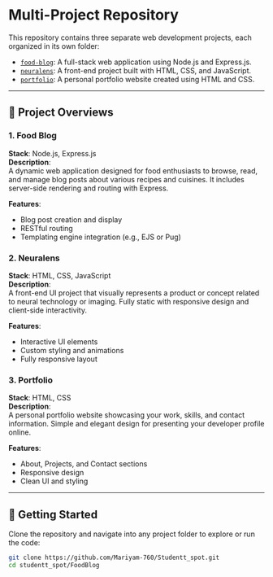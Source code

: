 # Multi-Project Repository

This repository contains three separate web development projects, each organized in its own folder:

- [`food-blog`](./food-blog): A full-stack web application using Node.js and Express.js.
- [`neuralens`](./neuralens): A front-end project built with HTML, CSS, and JavaScript.
- [`portfolio`](./portfolio): A personal portfolio website created using HTML and CSS.

---

## 📁 Project Overviews

### 1. Food Blog
**Stack**: Node.js, Express.js  
**Description**:  
A dynamic web application designed for food enthusiasts to browse, read, and manage blog posts about various recipes and cuisines. It includes server-side rendering and routing with Express.

**Features**:
- Blog post creation and display
- RESTful routing
- Templating engine integration (e.g., EJS or Pug)

### 2. Neuralens
**Stack**: HTML, CSS, JavaScript  
**Description**:  
A front-end UI project that visually represents a product or concept related to neural technology or imaging. Fully static with responsive design and client-side interactivity.

**Features**:
- Interactive UI elements
- Custom styling and animations
- Fully responsive layout

### 3. Portfolio
**Stack**: HTML, CSS  
**Description**:  
A personal portfolio website showcasing your work, skills, and contact information. Simple and elegant design for presenting your developer profile online.

**Features**:
- About, Projects, and Contact sections
- Responsive design
- Clean UI and styling

---

## 🚀 Getting Started

Clone the repository and navigate into any project folder to explore or run the code:

```bash
git clone https://github.com/Mariyam-760/Studentt_spot.git
cd studentt_spot/FoodBlog

